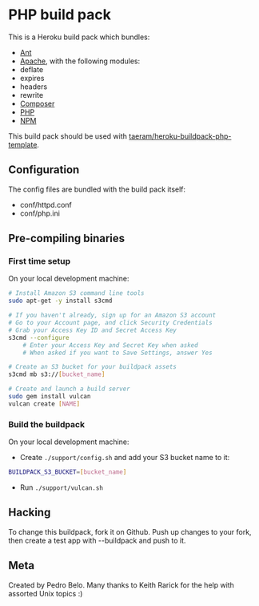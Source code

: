 PHP build pack
========================

This is a Heroku build pack which bundles:
* [Ant](http://ant.apache.org/)
* [Apache](http://apache.org), with the following modules:
 * deflate
 * expires
 * headers
 * rewrite
* [Composer](http://getcomposer.org)
* [PHP](http://php.net/)
* [NPM](https://npmjs.org/)

This build pack should be used with [taeram/heroku-buildpack-php-template](https://github.com/taeram/heroku-buildpack-php-template).

Configuration
-------------

The config files are bundled with the build pack itself:
* conf/httpd.conf
* conf/php.ini

Pre-compiling binaries
----------------------

### First time setup

On your local development machine:
```bash
# Install Amazon S3 command line tools
sudo apt-get -y install s3cmd

# If you haven't already, sign up for an Amazon S3 account
# Go to your Account page, and click Security Credentials
# Grab your Access Key ID and Secret Access Key
s3cmd --configure
    # Enter your Access Key and Secret Key when asked
    # When asked if you want to Save Settings, answer Yes

# Create an S3 bucket for your buildpack assets
s3cmd mb s3://[bucket_name]

# Create and launch a build server
sudo gem install vulcan
vulcan create [NAME]
```

### Build the buildpack

On your local development machine:
* Create `./support/config.sh` and add your S3 bucket name to it:

```bash
BUILDPACK_S3_BUCKET=[bucket_name]
```

* Run `./support/vulcan.sh`

Hacking
-------

To change this buildpack, fork it on Github. Push up changes to your fork, then create a test app with --buildpack <your-github-url> and push to it.

Meta
----

Created by Pedro Belo.
Many thanks to Keith Rarick for the help with assorted Unix topics :)
